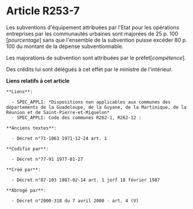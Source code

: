 # Article R253-7

Les subventions d'équipement attribuées par l'Etat pour les opérations entreprises par les communautés urbaines sont majorées
de 25 p. 100 [*pourcentage*] sans que l'ensemble de la subvention puisse excéder 80 p. 100 du montant de la dépense
subventionnable.

Les majorations de subvention sont attribuées par le préfet[*compétence*].

Des crédits lui sont délégués à cet effet par le ministre de l'intérieur.

**Liens relatifs à cet article**

	**Liens**:

	  - SPEC_APPLI: *Dispositions non applicables aux communes des départements de la Guadeloupe, de la Guyane, de la Martinique, de la Réunion et de Saint-Pierre-et-Miquelon*
	  - SPEC_APPLI: Code des communes R262-1, R262-12 :

	**Anciens textes**:

	  - Décret n°71-1063 1971-12-24 art. 1

	**Codifié par**:

	  - Décret n°77-91 1977-01-27

	**Créé par**:

	  - Décret n°87-103 1987-02-14 art. 1 jorf 18 février 1987

	**Abrogé par**:

	  - Décret n°2000-318 du 7 avril 2000 - art. 4 (V)
